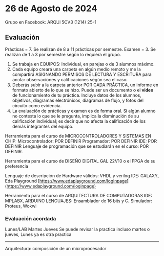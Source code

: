 # 26 de Agosto de 2024

Grupo en Facebook: ARQUI 5CV3 (1214) 25-1

## Evaluación

Prácticas = 7. Se realizan de 8 a 11 prácticas por semestre.
Examen = 3. Se realizan de 1 a 3 por semestre según lo requiera el grupo.

1. Se trabaja en EQUIPOS: Individual, en parejas o de 3 alumnos máximo.
2. Cada equipo creará una carpeta en algún medio remoto y me la compartirá ASIGNANDO PERMISOS DE LECTURA Y ESCRITURA para anotar observaciones y calificaciones según sea el caso.
3. Deberás subir a la carpeta anterior POR CADA PRÁCTICA, un informe en formato abierto de lo que se hizo. Puede ser un documento o el __video__ de funcionamiento de tu práctica. Incluye datos de los alumnos, objetivos, diagramas electrónicos, diagramas de flujo, y fotos del circuito como evidencia.
4. La evaluación de prácticas y examen es de forma oral. Si algún alumno no contesta lo que se le pregunta, implica la disminución de su calificación individual; es decir que no afecta la calificación de los demás integrantes del equipo.

Herramienta para el curso de MICROCONTROLADORES Y SISTEMAS EN CHIP:
Microcontrolador: POR DEFINIR
Programador: POR DEFINIR
IDE: POR DEFINIR
Lenguaje de programación que se estudiarán en el curso: POR DEFINIR.  

Herramienta para el curso de DISEÑO DIGITAL
GAL 22V10 o el FPGA de su preferencia

Lenguaje de descripción de Hardware válidos: VHDL y verilog
IDE: GALAXY, Eda Playground [https://www.edaplayground.com/loginpage](https://www.edaplayground.com/loginpage)

Herramienta para el curso de ARQUITECTURA DE COMPUTADORAS
IDE: MPLABX, ARDUINO
LENGUAJES: Ensamblador de 16 bits y C.
Simulador: Proteus, Wokwi

### Evaluación acordada


Lunes/LAB   Martes   Jueves
Se puede revisar la practica incluso martes o jueves, Lunes ya es otra practica



---
Arquitectura: composición de un microprocesador 